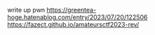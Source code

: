 write up pwn 
https://greentea-hoge.hatenablog.com/entry/2023/07/20/122506
https://fazect.github.io/amateursctf2023-rev/